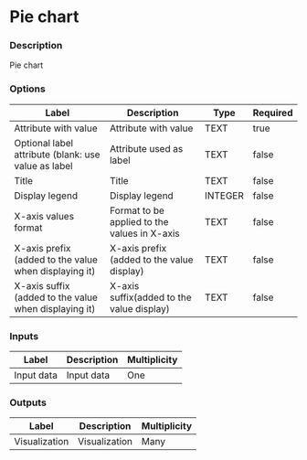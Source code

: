 # Pie chart
###  Description
Pie chart
###  Options
| Label | Description | Type | Required |
|---|---|---|---|
| Attribute with value | Attribute with value | TEXT | true |
| Optional label attribute (blank: use value as label | Attribute used as label | TEXT | false |
| Title | Title | TEXT | false |
| Display legend | Display legend | INTEGER | false |
| X-axis values format | Format to be applied to the values in X-axis | TEXT | false |
| X-axis prefix (added to the value when displaying it) | X-axis prefix (added to the value display) | TEXT | false |
| X-axis suffix (added to the value when displaying it) | X-axis suffix(added to the value display) | TEXT | false |
###  Inputs
| Label | Description | Multiplicity |
|---|---|---|
| Input data | Input data | One |
###  Outputs
| Label | Description | Multiplicity |
|---|---|---|
| Visualization | Visualization | Many |
